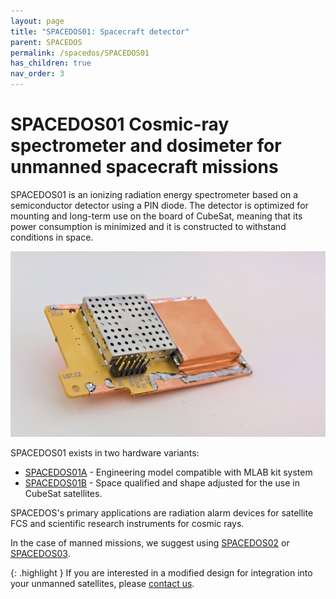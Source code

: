 ```yaml
---
layout: page
title: "SPACEDOS01: Spacecraft detector"
parent: SPACEDOS
permalink: /spacedos/SPACEDOS01
has_children: true
nav_order: 3
---
```


# SPACEDOS01 Cosmic-ray spectrometer and dosimeter for unmanned spacecraft missions

SPACEDOS01 is an ionizing radiation energy spectrometer based on a semiconductor detector using a PIN diode. The detector is optimized for mounting and long-term use on the board of CubeSat, meaning that its power consumption is minimized and it is constructed to withstand conditions in space.

![Bottom view on SPACEDOS01B](https://raw.githubusercontent.com/UniversalScientificTechnologies/SPACEDOS01/SPACEDOS01B/doc/src/img/SPACEDOS01B_bottom.jpg)

SPACEDOS01 exists in two hardware variants:

  * [SPACEDOS01A](./SPACEDOS01A.md) - Engineering model compatible with MLAB kit system
  * [SPACEDOS01B](./SPACEDOS01B.md) - Space qualified and shape adjusted for the use in CubeSat satellites.

SPACEDOS's primary applications are radiation alarm devices for satellite FCS and scientific research instruments for cosmic rays.   

In the case of manned missions, we suggest using [SPACEDOS02](./SPACEDOS02.md) or [SPACEDOS03](./SPCAEDOS03.md).

{: .highlight }
  If you are interested in a modified design for integration into your unmanned satellites, please [contact us](https://www.ust.cz/about/).
